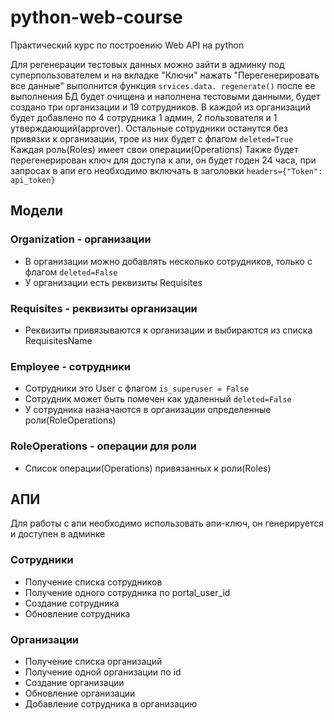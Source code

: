 # python-web-course

Практический курс по построению Web API на python

Для регенерации тестовых данных можно зайти в админку под суперпользователем и на
вкладке "Ключи" нажать "Перегенерировать все данные" выполнится функция ```srvices.data.
regenerate()``` после ее
выполнения БД будет очищена и наполнена тестовыми данными, будет создано три
организации и 19 сотрудников. В каждой из организаций будет добавлено по 4 сотрудника
1 админ, 2 пользователя и 1 утверждающий(approver). Остальные сотрудники останутся 
без привязки к организации, трое из них будет с флагом ```deleted=True``` 
Каждая роль(Roles) имеет свои операции(Operations)
Также будет перегенерирован ключ для доступа к апи, он будет годен 24 часа, при 
запросах в апи его необходимо включать в заголовки ```headers={"Token": api_token}```

## Модели

### Organization - организации

- В организации можно добавлять несколько сотрудников, только с флагом 
  ```deleted=False```
- У организации есть реквизиты Requisites

### Requisites - реквизиты организации

- Реквизиты привязываются к организации и выбираются из списка RequisitesName

### Employee - сотрудники

- Сотрудники это User с флагом ```is_superuser = False```
- Сотрудник может быть помечен как удаленный ```deleted=False```
- У сотрудника назначаются в организации определенные роли(RoleOperations)

### RoleOperations - операции для роли

- Список операции(Operations) привязанных к роли(Roles)


## АПИ

Для работы с апи необходимо использовать апи-ключ, он генерируется и доступен в админке

### Сотрудники
- Получение списка сотрудников
- Получение одного сотрудника по portal_user_id
- Создание сотрудника
- Обновление сотрудника

### Организации
- Получение списка организаций
- Получение одной организации по id
- Создание организации
- Обновление организации
- Добавление сотрудника в организацию